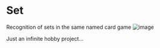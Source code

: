 # Set
Recognition of sets in the same named card game
![image](https://user-images.githubusercontent.com/76875781/168413329-576faa5e-7775-4243-b948-a74813e7b8d3.png)

Just an infinite hobby project...
